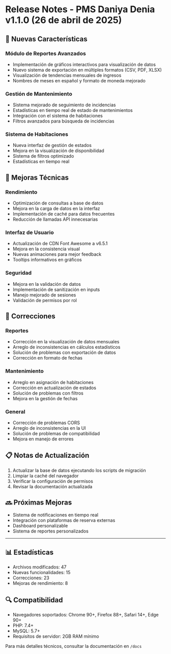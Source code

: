 # Release Notes - PMS Daniya Denia v1.1.0 (26 de abril de 2025)

## 🚀 Nuevas Características

### Módulo de Reportes Avanzados
- Implementación de gráficos interactivos para visualización de datos
- Nuevo sistema de exportación en múltiples formatos (CSV, PDF, XLSX)
- Visualización de tendencias mensuales de ingresos
- Nombres de meses en español y formato de moneda mejorado

### Gestión de Mantenimiento
- Sistema mejorado de seguimiento de incidencias
- Estadísticas en tiempo real de estado de mantenimientos
- Integración con el sistema de habitaciones
- Filtros avanzados para búsqueda de incidencias

### Sistema de Habitaciones
- Nueva interfaz de gestión de estados
- Mejora en la visualización de disponibilidad
- Sistema de filtros optimizado
- Estadísticas en tiempo real

## 🔧 Mejoras Técnicas

### Rendimiento
- Optimización de consultas a base de datos
- Mejora en la carga de datos en la interfaz
- Implementación de caché para datos frecuentes
- Reducción de llamadas API innecesarias

### Interfaz de Usuario
- Actualización de CDN Font Awesome a v6.5.1
- Mejora en la consistencia visual
- Nuevas animaciones para mejor feedback
- Tooltips informativos en gráficos

### Seguridad
- Mejora en la validación de datos
- Implementación de sanitización en inputs
- Manejo mejorado de sesiones
- Validación de permisos por rol

## 🐛 Correcciones

### Reportes
- Corrección en la visualización de datos mensuales
- Arreglo de inconsistencias en cálculos estadísticos
- Solución de problemas con exportación de datos
- Corrección en formato de fechas

### Mantenimiento
- Arreglo en asignación de habitaciones
- Corrección en actualización de estados
- Solución de problemas con filtros
- Mejora en la gestión de fechas

### General
- Corrección de problemas CORS
- Arreglo de inconsistencias en la UI
- Solución de problemas de compatibilidad
- Mejora en manejo de errores

## 📋 Notas de Actualización
1. Actualizar la base de datos ejecutando los scripts de migración
2. Limpiar la caché del navegador
3. Verificar la configuración de permisos
4. Revisar la documentación actualizada

## 🔜 Próximas Mejoras
- Sistema de notificaciones en tiempo real
- Integración con plataformas de reserva externas
- Dashboard personalizable
- Sistema de reportes personalizados

---

## 📊 Estadísticas
- Archivos modificados: 47
- Nuevas funcionalidades: 15
- Correcciones: 23
- Mejoras de rendimiento: 8

## 🔍 Compatibilidad
- Navegadores soportados: Chrome 90+, Firefox 88+, Safari 14+, Edge 90+
- PHP: 7.4+
- MySQL: 5.7+
- Requisitos de servidor: 2GB RAM mínimo

Para más detalles técnicos, consultar la documentación en `/docs`
